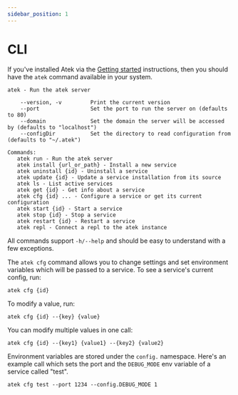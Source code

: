 ```yaml
---
sidebar_position: 1
---
```


# CLI

If you've installed Atek via the [Getting started](/docs/manual/getting-started) instructions, then you should have the `atek` command available in your system.

```
atek - Run the atek server

    --version, -v         Print the current version
    --port                Set the port to run the server on (defaults to 80)
    --domain              Set the domain the server will be accessed by (defaults to "localhost")
    --configDir           Set the directory to read configuration from (defaults to "~/.atek")

Commands:
   atek run - Run the atek server
   atek install {url_or_path} - Install a new service
   atek uninstall {id} - Uninstall a service
   atek update {id} - Update a service installation from its source
   atek ls - List active services
   atek get {id} - Get info about a service
   atek cfg {id} ... - Configure a service or get its current configuration
   atek start {id} - Start a service
   atek stop {id} - Stop a service
   atek restart {id} - Restart a service
   atek repl - Connect a repl to the atek instance
```

All commands support `-h/--help` and should be easy to understand with a few exceptions.

The `atek cfg` command allows you to change settings and set environment variables which will be passed to a service. To see a service's current config, run:

```
atek cfg {id}
```

To modify a value, run:

```
atek cfg {id} --{key} {value}
```

You can modify multiple values in one call:

```
atek cfg {id} --{key1} {value1} --{key2} {value2}
```

Environment variables are stored under the `config.` namespace. Here's an example call which sets the port and the `DEBUG_MODE` env variable of a service called "test".

```
atek cfg test --port 1234 --config.DEBUG_MODE 1
```